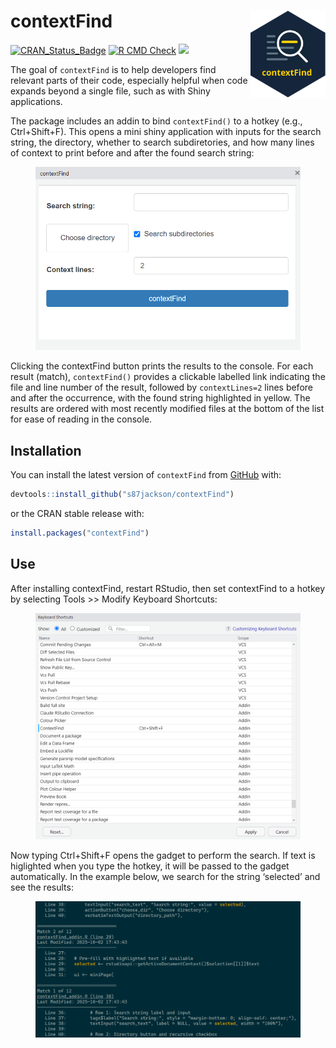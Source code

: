
<!-- README.md is generated from README.Rmd. Please edit that file -->

# contextFind <img src="man/figures/logo.svg" align="right" width="120"/>

<!-- badges: start -->

[![CRAN_Status_Badge](https://www.r-pkg.org/badges/version/contextFind)](https://cran.r-project.org/package=contextFind)
[![R CMD
Check](https://github.com/s87jackson/contextFind/actions/workflows/R-CMD-check.yaml/badge.svg)](https://github.com/s87jackson/contextFind/actions/workflows/R-CMD-check.yaml)
[![](https://cranlogs.r-pkg.org/badges/grand-total/contextFind)](https://CRAN.R-project.org/package=contextFind)

<!-- badges: end -->

The goal of `contextFind` is to help developers find relevant parts of
their code, especially helpful when code expands beyond a single file,
such as with Shiny applications.

The package includes an addin to bind `contextFind()` to a hotkey (e.g.,
Ctrl+Shift+F). This opens a mini shiny application with inputs for the
search string, the directory, whether to search subdiretories, and how
many lines of context to print before and after the found search string:

<figure>
<img src="man/figures/miniPage.png" alt="" />
<figcaption aria-hidden="true"></figcaption>
</figure>

Clicking the contextFind button prints the results to the console. For
each result (match), `contextFind()` provides a clickable labelled link
indicating the file and line number of the result, followed by
`contextLines=2` lines before and after the occurrence, with the found
string highlighted in yellow. The results are ordered with most recently
modified files at the bottom of the list for ease of reading in the
console.

## Installation

You can install the latest version of `contextFind` from
[GitHub](https://github.com/) with:

``` r
devtools::install_github("s87jackson/contextFind")
```

or the CRAN stable release with:

``` r
install.packages("contextFind")
```

## Use

After installing contextFind, restart RStudio, then set contextFind to a
hotkey by selecting Tools \>\> Modify Keyboard Shortcuts:

<figure>
<img src="man/figures/hotkey.png" alt="" />
<figcaption aria-hidden="true"></figcaption>
</figure>

Now typing Ctrl+Shift+F opens the gadget to perform the search. If text
is higlighted when you type the hotkey, it will be passed to the gadget
automatically. In the example below, we search for the string ‘selected’
and see the results:

<figure>
<img src="man/figures/results.png" alt="" />
<figcaption aria-hidden="true"></figcaption>
</figure>
